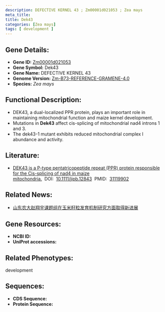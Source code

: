 ```yaml
---
description: DEFECTIVE KERNEL 43 ; Zm00001d021053 ; Zea mays
meta_title:
title: Dek43
categories: [Zea mays]
tags: [ development ]
---
```


## Gene Details:
- **Gene ID:**	[Zm00001d021053]()
- **Gene Symbol:** Dek43
- **Gene Name:** DEFECTIVE KERNEL 43
- **Genome Version:** [Zm-B73-REFERENCE-GRAMENE-4.0]()
- **Species:** *Zea mays*

## Functional Description:
   - DEK43, a dual-localized PPR protein, plays an important role in maintaining mitochondrial function and maize kernel development.
   - Mutations in **Dek43** affect cis-splicing of mitochondrial nad4 introns 1 and 3.
   - The dek43-1 mutant exhibits reduced mitochondrial complex I abundance and activity.

## Literature:
   - [DEK43 is a P-type pentatricopeptide repeat (PPR) protein responsible for the Cis-splicing of nad4 in maize mitochondria.]( https://onlinelibrary.wiley.com/doi/full/10.1111/jipb.12843)&nbsp;&nbsp;DOI:&nbsp;&nbsp;[10.1111/jipb.12843](https://onlinelibrary.wiley.com/doi/full/10.1111/jipb.12843)&nbsp;&nbsp;PMID:&nbsp;&nbsp;[31119902](https://pubmed.ncbi.nlm.nih.gov/31119902/)

## Related News:
   - [山东农大赵翔宇课题组在玉米籽粒发育机制研究方面取得新进展](https://mp.weixin.qq.com/s?__biz=MzIyOTY2NDYyNQ==&mid=2247494512&idx=4&sn=64418bf7a1fe233d38846b597415edfd&chksm=e8bd996edfca10788b893db8797881197fe0dc0dc76a2ae37bb18439801dda1b1c5a4e83f842&scene=27#wechat_redirect)

## Gene Resources:
- **NCBI ID:** [](https://www.ncbi.nlm.nih.gov/gene/?term=)
- **UniProt accessions:** [](https://www.uniprot.org/uniprotkb//entry)

## Related Phenotypes:
development

## Sequences:
- **CDS Sequence:**
- **Protein Sequence:**
